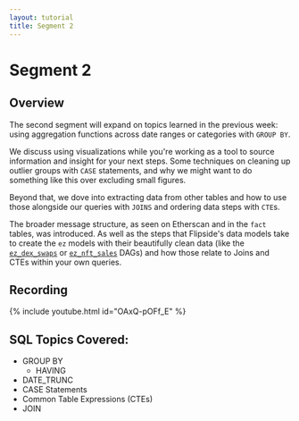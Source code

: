 ```yaml
---
layout: tutorial
title: Segment 2
---
```


# Segment 2

## Overview

The second segment will expand on topics learned in the previous week: using aggregation functions across date ranges or categories with `GROUP BY`.

We discuss using visualizations while you're working as a tool to source information and insight for your next steps. Some techniques on cleaning up outlier groups with `CASE` statements, and why we might want to do something like this over excluding small figures.

Beyond that, we dove into extracting data from other tables and how to use those alongside our queries with `JOINS` and ordering data steps with `CTE`s.

The broader message structure, as seen on Etherscan and in the `fact` tables, was introduced. As well as the steps that Flipside's data models take to create the `ez` models with their beautifully clean data (like the [`ez_dex_swaps`](https://flipsidecrypto.github.io/ethereum-models/#!/model/model.ethereum\_models.core\_\_ez\_dex\_swaps?g\_v=1\&g\_i=%2Bcore\_\_ez\_dex\_swaps%2B) or [`ez_nft_sales`](https://flipsidecrypto.github.io/ethereum-models/#!/model/model.ethereum\_models.core\_\_ez\_nft\_sales?g\_v=1\&g\_i=%2Bcore\_\_ez\_nft\_sales%2B) DAGs) and how those relate to Joins and CTEs within your own queries.

## Recording

{% include youtube.html id="OAxQ-pOFf_E" %}

## SQL Topics Covered:

* GROUP BY
  * HAVING
* DATE\_TRUNC
* CASE Statements
* Common Table Expressions (CTEs)
* JOIN





